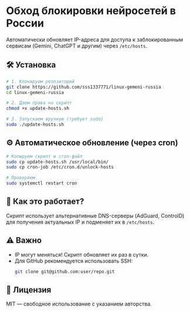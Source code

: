 # Обход блокировки нейросетей в России

Автоматически обновляет IP-адреса для доступа к заблокированным сервисам (Gemini, ChatGPT и другим) через `/etc/hosts`.

## 🛠 Установка
```bash
# 1. Клонируем репозиторий
git clone https://github.com/sss1337771/linux-gemeni-russia
cd linux-gemeni-russia

# 2. Даем права на скрипт
chmod +x update-hosts.sh

# 3. Запускаем вручную (требует sudo)
sudo ./update-hosts.sh
```

## ⚙️ Автоматическое обновление (через cron)
```bash
# Копируем скрипт и cron-файл
sudo cp update-hosts.sh /usr/local/bin/
sudo cp cron-job /etc/cron.d/unlock-hosts

# Проверяем
sudo systemctl restart cron
```

## 🔄 Как это работает?
Скрипт использует альтернативные DNS-серверы (AdGuard, ControlD) для получения актуальных IP и подменяет их в `/etc/hosts`.

## ⚠️ Важно
- IP могут меняться! Скрипт обновляет их раз в сутки.
- Для GitHub рекомендуется использовать SSH:
  ```bash
  git clone git@github.com:user/repo.git
  ```

## 📜 Лицензия
MIT — свободное использование с указанием авторства.
